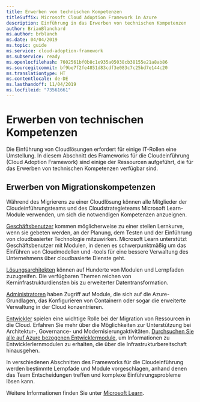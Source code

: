 ```yaml
---
title: Erwerben von technischen Kompetenzen
titleSuffix: Microsoft Cloud Adoption Framework in Azure
description: Einführung in das Erwerben von technischen Kompetenzen
author: BrianBlanchard
ms.author: brblanch
ms.date: 04/04/2019
ms.topic: guide
ms.service: cloud-adoption-framework
ms.subservice: ready
ms.openlocfilehash: 7602561bf0b8c1e935a05038cb38155e21a8ab86
ms.sourcegitcommit: bf9be7f2fe4851d83cdf3e083c7c25bd7e144c20
ms.translationtype: HT
ms.contentlocale: de-DE
ms.lasthandoff: 11/04/2019
ms.locfileid: "73561661"
---
```

# <a name="build-technical-skills"></a>Erwerben von technischen Kompetenzen

Die Einführung von Cloudlösungen erfordert für einige IT-Rollen eine Umstellung. In diesem Abschnitt des Frameworks für die Cloudeinführung (Cloud Adoption Framework) sind einige der Ressourcen aufgeführt, die für das Erwerben von technischen Kompetenzen verfügbar sind.

## <a name="migration-skill-building"></a>Erwerben von Migrationskompetenzen

Während des Migrierens zu einer Cloudlösung können alle Mitglieder der Cloudeinführungsteams und des Cloudstrategieteams Microsoft Learn-Module verwenden, um sich die notwendigen Kompetenzen anzueignen.

[Geschäftsbenutzer](https://docs.microsoft.com/learn/browse/?roles=business-user) kommen möglicherweise zu einer steilen Lernkurve, wenn sie gebeten werden, an der Planung, dem Testen und der Einführung von cloudbasierter Technologie mitzuwirken. Microsoft Learn unterstützt Geschäftsbenutzer mit Modulen, in denen es schwerpunktmäßig um das Einführen von Cloudmodellen und -tools für eine bessere Verwaltung des Unternehmens über cloudbasierte Dienste geht.

[Lösungsarchitekten](https://docs.microsoft.com/learn/browse/?roles=solution-architect) können auf Hunderte von Modulen und Lernpfaden zuzugreifen. Die verfügbaren Themen reichen von Kerninfrastrukturdiensten bis zu erweiterter Datentransformation.

[Administratoren](https://docs.microsoft.com/learn/browse/?roles=administrator) haben Zugriff auf Module, die sich auf die Azure-Grundlagen, das Konfigurieren von Containern oder sogar die erweiterte Verwaltung in der Cloud konzentrieren.

[Entwickler](https://docs.microsoft.com/learn/browse/?roles=developer&term=infrastructure) spielen eine wichtige Rolle bei der Migration von Ressourcen in die Cloud. Erfahren Sie mehr über die Möglichkeiten zur Unterstützung bei Architektur-, Governance- und Modernisierungaktivitäten. [Durchsuchen Sie alle auf Azure bezogenen Entwicklermodule](https://docs.microsoft.com/learn/browse/?roles=developer&products=azure), um Informationen zu Entwicklerlernmodulen zu erhalten, die über die Infrastrukturbereitschaft hinausgehen.

In verschiedenen Abschnitten des Frameworks für die Cloudeinführung werden bestimmte Lernpfade und Module vorgeschlagen, anhand denen das Team Entscheidungen treffen und komplexe Einführungsprobleme lösen kann.

Weitere Informationen finden Sie unter [Microsoft Learn](https://docs.microsoft.com/learn).
